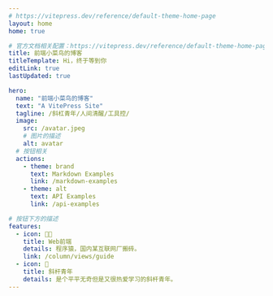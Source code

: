 ```yaml
---
# https://vitepress.dev/reference/default-theme-home-page
layout: home
home: true

# 官方文档相关配置：https://vitepress.dev/reference/default-theme-home-page
title: 前端小菜鸟的博客
titleTemplate: Hi，终于等到你
editLink: true
lastUpdated: true

hero:
  name: "前端小菜鸟的博客"
  text: "A VitePress Site"
  tagline: /斜杠青年/人间清醒/工具控/
  image: 
    src: /avatar.jpeg
    # 图片的描述
    alt: avatar
  # 按钮相关
  actions:
    - theme: brand
      text: Markdown Examples
      link: /markdown-examples
    - theme: alt
      text: API Examples
      link: /api-examples

# 按钮下方的描述
features:
  - icon: 👦🏻
    title: Web前端
    details: 程序猿，国内某互联网厂搬砖。
    link: /column/views/guide
  - icon: 🧩
    title: 斜杆青年
    details: 是个平平无奇但是又很热爱学习的斜杆青年。
---
```



